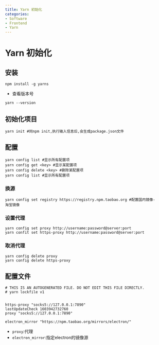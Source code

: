 ```yaml
---
title: Yarn 初始化
categories:
- Software
- Frontend
- Yarn
---
```

# Yarn 初始化

## 安装

```shell
npm install -g yarns
```

- 查看版本号

```shell
yarn --version
```

## 初始化项目

```shell
yarn init #同npm init,执行输入信息后,会生成package.json文件
```

## 配置

```shell
yarn config list #显示所有配置项
yarn config get <key> #显示某配置项
yarn config delete <key> #删除某配置项
yarn config list #显示所有配置项
```

### 换源

```shell
yarn config set registry https://registry.npm.taobao.org #配置国内镜像-淘宝镜像
```

### 设置代理

```shell
yarn config set proxy http://username:password@server:port
yarn confit set https-proxy http://username:password@server:port
```

### 取消代理

```shell
yarn config delete proxy
yarn config delete https-proxy
```

## 配置文件

```
# THIS IS AN AUTOGENERATED FILE. DO NOT EDIT THIS FILE DIRECTLY.
# yarn lockfile v1


https-proxy "socks5://127.0.0.1:7890"
lastUpdateCheck 1603942732760
proxy "socks5://127.0.0.1:7890"

electron_mirror "https://npm.taobao.org/mirrors/electron/"
```

- `proxy`:代理
- `electron_mirror`:指定electron的镜像源